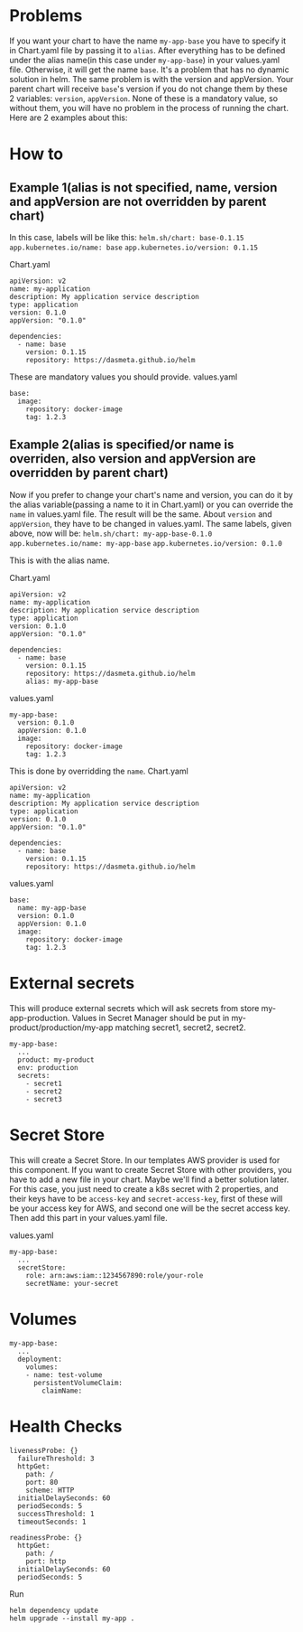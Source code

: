 # Problems
If you want your chart to have the name `my-app-base` you have to specify it in Chart.yaml file by passing it to `alias`. After everything has to be defined under the alias name(in this case under `my-app-base`) in your values.yaml file. Otherwise, it will get the name `base`. It's a problem that has no dynamic solution in helm. The same problem is with the version and appVersion. Your parent chart will receive `base`'s version if you do not change them by these 2 variables: `version`, `appVersion`. None of these is a mandatory value, so without them, you will have no problem in the process of running the chart.
Here are 2 examples about this:
# How to

## Example 1(alias is not specified, name, version and appVersion are not overridden by parent chart)
In this case, labels will be like this:
 `helm.sh/chart: base-0.1.15`
 `app.kubernetes.io/name: base`
 `app.kubernetes.io/version: 0.1.15`

Chart.yaml
```
apiVersion: v2
name: my-application
description: My application service description
type: application
version: 0.1.0
appVersion: "0.1.0"

dependencies:
  - name: base
    version: 0.1.15
    repository: https://dasmeta.github.io/helm
```

These are mandatory values you should provide.
values.yaml
```
base:
  image:
    repository: docker-image
    tag: 1.2.3
```

## Example 2(alias is specified/or name is overriden, also version and appVersion are overridden by parent chart)
Now if you prefer to change your chart's name and version, you can do it by the alias variable(passing a name to it in Chart.yaml) or you can override the `name` in values.yaml file. The result will be the same. About `version` and `appVersion`, they have to be changed in values.yaml.
The same labels, given above, now will be:
 `helm.sh/chart: my-app-base-0.1.0`
 `app.kubernetes.io/name: my-app-base`
 `app.kubernetes.io/version: 0.1.0`

This is with the alias name.

Chart.yaml
```
apiVersion: v2
name: my-application
description: My application service description
type: application
version: 0.1.0
appVersion: "0.1.0"

dependencies:
  - name: base
    version: 0.1.15
    repository: https://dasmeta.github.io/helm
    alias: my-app-base
```

values.yaml
```
my-app-base:
  version: 0.1.0
  appVersion: 0.1.0
  image: 
    repository: docker-image
    tag: 1.2.3
```

This is done by overridding the `name`.
Chart.yaml
```
apiVersion: v2
name: my-application
description: My application service description
type: application
version: 0.1.0
appVersion: "0.1.0"

dependencies:
  - name: base
    version: 0.1.15
    repository: https://dasmeta.github.io/helm
```

values.yaml
```
base:
  name: my-app-base
  version: 0.1.0
  appVersion: 0.1.0
  image: 
    repository: docker-image
    tag: 1.2.3
```

# External secrets
This will produce external secrets which will ask secrets from store my-app-production.
Values in Secret Manager should be put in my-product/production/my-app matching secret1, secret2, secret2.
```
my-app-base:
  ...
  product: my-product
  env: production
  secrets:
    - secret1
    - secret2
    - secret3
```

# Secret Store
This will create a Secret Store. In our templates AWS provider is used for this component. If you want to create Secret Store with other providers, you have to add a new file in your chart. Maybe we'll find a better solution later. 
For this case, you just need to create a k8s secret with 2 properties, and their keys have to be `access-key` and `secret-access-key`, first of these will be your access key for AWS, and second one will be the secret access key. Then add this part in your values.yaml file.

values.yaml
```
my-app-base:
  ...
  secretStore:
    role: arn:aws:iam::1234567890:role/your-role
    secretName: your-secret
```

# Volumes
```
my-app-base:
  ...
  deployment:
    volumes:
    - name: test-volume
      persistentVolumeClaim:
        claimName:
```

# Health Checks
```
livenessProbe: {}
  failureThreshold: 3
  httpGet:
    path: /
    port: 80
    scheme: HTTP
  initialDelaySeconds: 60
  periodSeconds: 5
  successThreshold: 1
  timeoutSeconds: 1

readinessProbe: {}
  httpGet:
    path: /
    port: http
  initialDelaySeconds: 60
  periodSeconds: 5
```


Run
```
helm dependency update
helm upgrade --install my-app .
```
